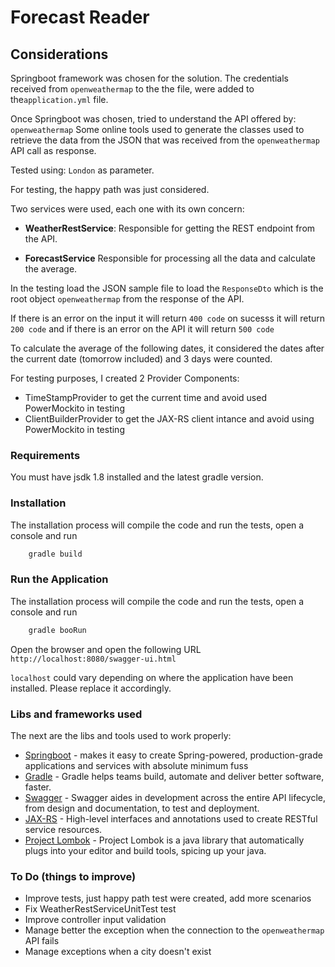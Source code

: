 # Forecast Reader

## Considerations

Springboot framework was chosen for the solution. The credentials received from ``openweathermap`` to the the file, were added to the``application.yml`` file. 

Once Springboot was chosen, tried to understand the API offered by: ``openweathermap``
Some online tools used to generate the classes used to retrieve the data from the JSON that was received from the ``openweathermap`` API call as response.

Tested using: ``London`` as parameter.

For testing, the happy path was just considered. 

Two services were used, each one with its own concern: 

* **WeatherRestService**: Responsible for getting the REST endpoint from the API. 
    
* **ForecastService** Responsible for processing all the data and calculate the average. 

In the testing load the JSON sample file to load the ``ResponseDto`` which is the root object ``openweathermap`` from the response
of the API.

If there is an error on the input it will return ``400 code`` on sucesss it will return ``200 code`` and if there is an error on the API it will return ``500 code``

To calculate the average of the following dates, it considered the dates after the current date (tomorrow included) and 3 days were counted. 

For testing purposes, I created 2 Provider Components:
* TimeStampProvider to get the current time and avoid used PowerMockito in testing
* ClientBuilderProvider to get the JAX-RS client intance and avoid using PowerMockito in testing

### Requirements

You must have jsdk 1.8 installed and the latest gradle version.

### Installation

The installation process will compile the code and run the tests, open a console and
run 

```sh
    gradle build
```

### Run the Application

The installation process will compile the code and run the tests, open a console and
run 

```sh
    gradle booRun
```

Open the browser and open the following URL
```http://localhost:8080/swagger-ui.html```

``localhost`` could vary depending on where the application have been installed. Please replace it accordingly.

### Libs and frameworks used 

The next are the libs and tools used to work properly:

* [Springboot] - makes it easy to create Spring-powered, production-grade applications and services with absolute minimum fuss
* [Gradle] - Gradle helps teams build, automate and deliver better software, faster.
* [Swagger] - Swagger aides in development across the entire API lifecycle, from design and documentation, to test and deployment.
* [JAX-RS] - High-level interfaces and annotations used to create RESTful service resources.
* [Project Lombok] - Project Lombok is a java library that automatically plugs into your editor and build tools, spicing up your java.

### To Do (things to improve)

* Improve tests, just happy path test were created,  add more scenarios 
* Fix WeatherRestServiceUnitTest test
* Improve controller input validation
* Manage better the exception when the connection to the ``openweathermap`` API fails
* Manage exceptions when a city doesn't exist







[//]: # (These are reference links used in the body of this note and get stripped out when the markdown processor does its job. There is no need to format nicely because it shouldn't be seen. Thanks SO - http://stackoverflow.com/questions/4823468/store-comments-in-markdown-syntax)


   [Springboot]: <https://github.com/spring-projects/spring-boot>
   [Gradle]: <https://gradle.org>
   [Swagger]: <https://swagger.io/>
   [JAX-RS]: <https://github.com/eclipse-ee4j/jaxrs-api>
   [Project Lombok]: <https://projectlombok.org/>
